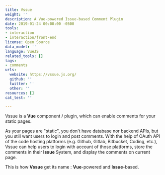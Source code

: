 ```yaml
---
title: Vssue
weight: ''
description: A Vue-powered Issue-based Comment Plugin
date: 2019-01-24 00:00:00 -0500
tools:
- interaction
- interaction/front-end
license: Open Source
data_model: ''
language: VueJS
related_tools: []
tags:
- comments
urls:
  website: https://vssue.js.org/
  github: ''
  twitter: ''
  other: ''
resources: []
cat_test: ''

---
```

Vssue is a **Vue** component / plugin, which can enable comments for your static pages.

As your pages are "static", you don't have database nor backend APIs, but you still want users to login and post comments. With the help of OAuth API of the code hosting platforms (e.g. Github, Gitlab, Bitbucket, Coding, etc.), Vssue can help users to login with account of those platforms, store the comments in their **Issue** System, and display the comments on current page.

This is how **Vssue** get its name : **Vue**-powered and **Issue**-based.